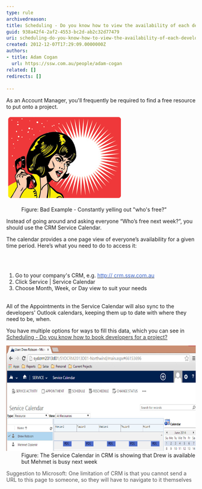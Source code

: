 ```yaml
---
type: rule
archivedreason: 
title: Scheduling - Do you know how to view the availability of each developer? (Resource Scheduling)
guid: 938a42f4-2af2-4553-bc2d-ab2c32d77479
uri: scheduling-do-you-know-how-to-view-the-availability-of-each-developer-resource-scheduling
created: 2012-12-07T17:29:09.0000000Z
authors:
- title: Adam Cogan
  url: https://ssw.com.au/people/adam-cogan
related: []
redirects: []

---
```



<p>As an Account Manager, you'll frequently be required to find a free resource to put onto a project. </p><p><img src="yelling-whos-free.jpg" alt="yelling-whos-free.jpg" style="margin:5px;" />​</p><dd class="ssw15-rteElement-FigureBad"> Figure: Bad Example - Constantly yelling out "who's free?" <br></dd><p>Instead of going around and asking everyone “Who’s free next week?”, you should use the CRM Service Calendar.</p><p>The calendar provides a one page view of everyone’s availability for a given time period. Here’s what you need to do to access it:</p>
<br><excerpt class='endintro'></excerpt><br>
<p></p><ol><li>Go to your company's CRM, e.g. <a href="http://crm.ssw.com.au/" target="_blank"><font color="#3a66cc">http:// crm.ssw.com.au</font></a></li><li>Click Service | Service Calendar</li><li>Choose Month, Week, or Day view to suit your needs<br><br></li></ol><p>All of the Appointments in the Service Calendar will also sync to the developers' Outlook calendars, keeping them up to date with where they need to be, when.</p><p>You have multiple options for ways to fill this data, which you can see in <a href="/Pages/How-to-book-developers-for-a-project.aspx"><font color="#333333">Scheduling - Do you know how to book developers for a project? </font></a></p><dl class="image"><dt><img alt="Toolbar CRM section in Inbox" src="CRMServiceCalendar.jpg" style="width:600px;height:280px;" /></dt> <dd> Figure: The Service Calendar in CRM is showing that Drew is available but Mehmet is busy next week </dd></dl><p><font color="#555555">Suggestion to Microsoft: One limitation of CRM is that you cannot send a URL to this page to someone, so they will have to navigate to it themselves</font></p><dl class="image"> </dl>



